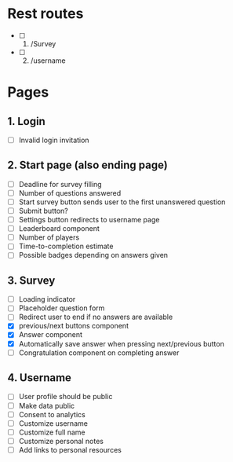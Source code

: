 # Rest routes  
- [ ] 1. /Survey  
- [ ] 2. /username

# Pages 
## 1. Login  
- [ ] Invalid login invitation  

## 2. Start page (also ending page)  
- [ ] Deadline for survey filling  
- [ ] Number of questions answered  
- [ ] Start survey button sends user to the first unanswered question  
- [ ]  Submit button?  
- [ ]  Settings button redirects to username page  
- [ ] Leaderboard component  
- [ ] Number of players  
- [ ] Time-to-completion estimate  
- [ ] Possible badges depending on answers given  
## 3. Survey 
- [ ] Loading indicator  
- [ ] Placeholder question form  
- [ ] Redirect user to end if no answers are available  
- [x] previous/next buttons component  
- [x] Answer component  
- [x] Automatically save answer when pressing next/previous button  
- [ ] Congratulation component on completing answer  
## 4. Username  
- [ ] User profile should be public  
- [ ] Make data public  
- [ ] Consent to analytics  
- [ ] Customize username  
- [ ] Customize full name  
- [ ] Customize personal notes  
- [ ] Add links to personal resources
